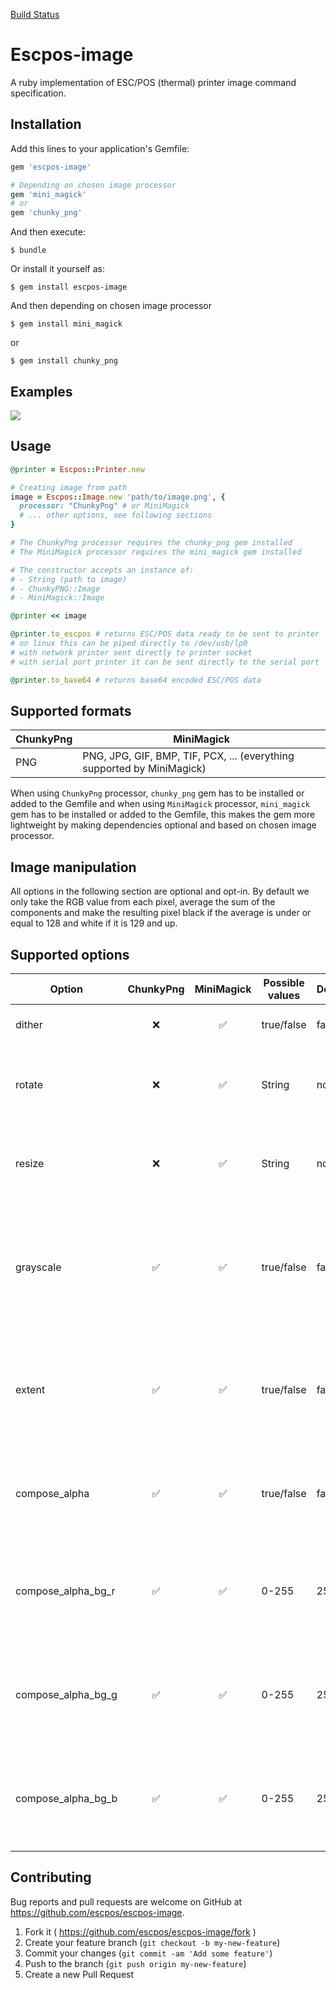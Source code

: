 [Build Status](https://gitlab.com/escpos/escpos-image/pipelines)

# Escpos-image

A ruby implementation of ESC/POS (thermal) printer image command specification.

## Installation

Add this lines to your application's Gemfile:

```ruby
gem 'escpos-image'

# Depending on chosen image processor
gem 'mini_magick'
# or
gem 'chunky_png'
```

And then execute:

    $ bundle

Or install it yourself as:

    $ gem install escpos-image

And then depending on chosen image processor

    $ gem install mini_magick

or

    $ gem install chunky_png
## Examples

![](https://github.com/escpos/escpos-image/blob/master/examples/IMG_20160610_232415_HDR.jpg)

## Usage

```ruby
@printer = Escpos::Printer.new

# Creating image from path
image = Escpos::Image.new 'path/to/image.png', {
  processor: "ChunkyPng" # or MiniMagick
  # ... other options, see following sections
}

# The ChunkyPng processor requires the chunky_png gem installed
# The MiniMagick processor requires the mini_magick gem installed

# The constructor accepts an instance of:
# - String (path to image)
# - ChunkyPNG::Image
# - MiniMagick::Image

@printer << image

@printer.to_escpos # returns ESC/POS data ready to be sent to printer
# on linux this can be piped directly to /dev/usb/lp0
# with network printer sent directly to printer socket
# with serial port printer it can be sent directly to the serial port

@printer.to_base64 # returns base64 encoded ESC/POS data
```

## Supported  formats

| ChunkyPng | MiniMagick |
| --- | --- |
| PNG | PNG, JPG, GIF, BMP, TIF, PCX, ... (everything supported by MiniMagick) |

When using `ChunkyPng` processor, `chunky_png` gem has to be installed or added to the Gemfile and when using `MiniMagick` processor, `mini_magick` gem has to be installed or added to the Gemfile, this makes the gem more lightweight by making dependencies optional and based on chosen image processor.

## Image manipulation

All options in the following section are optional and opt-in. By default we only take the RGB value from each pixel, average the sum of the components and make the resulting pixel black if the average is under or equal to 128 and white if it is 129 and up.

## Supported options

| Option | ChunkyPng | MiniMagick | Possible values | Default | Description |
| --- | :---: | :---: | --- | --- | --- |
| dither | ❌ | ✅ | true/false | false | Apply [dithering](https://en.wikipedia.org/wiki/Dither) to the image |
| rotate | ❌ | ✅ | String | none | Apply rotation, accepts any MiniMagick valid string |
| resize | ❌ | ✅ | String | none | Apply resize, accepts any MiniMagick valid string |
| grayscale | ✅ | ✅ | true/false | false | Convert image to grayscale (mimics the relative perceptual RGB color sensitivity of the human eye) |
| extent | ✅ | ✅ | true/false | false | Scale the image to nice round dimensions divisible by 8 (required unless input image meets it) |
| compose_alpha | ✅ | ✅ | true/false | false | Blend alpha into the image (assumes white background by default) |
| compose_alpha_bg_r | ✅ | ✅ | 0-255 | 255 | Value of the red component of the background when blending alpha |
| compose_alpha_bg_g | ✅ | ✅ | 0-255 | 255 | Value of the green component of the background when blending alpha |
| compose_alpha_bg_b | ✅ | ✅ | 0-255 | 255 | Value of the blue component of the background when blending alpha |

## Contributing

Bug reports and pull requests are welcome on GitHub at https://github.com/escpos/escpos-image.

1. Fork it ( https://github.com/escpos/escpos-image/fork )
2. Create your feature branch (`git checkout -b my-new-feature`)
3. Commit your changes (`git commit -am 'Add some feature'`)
4. Push to the branch (`git push origin my-new-feature`)
5. Create a new Pull Request
